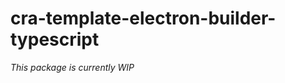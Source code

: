 # cra-template-electron-builder-typescript

_This package is currently WIP_

<!-- This is a create-react-app (CRA) template for Electron applications based on the [official base template for Create React App](https://github.com/facebook/create-react-app/tree/master/packages/cra-template).

## Getting Started

To create a React-Electron application and run it in dev mode, run:

```
npx create-react-app my-app --template electron-builder
cd my-app
npm start
```

These commands will do the following:

1. Create a React-Electron application called `my-app` using the CRA [electron-builder](https://www.npmjs.com/package/cra-template-electron-builder) template.
2. Change the current directory to `my-app`
3. Launch the application in dev mode, with hot reloading and the Developer tools console installed with [React DevTools extension](https://github.com/facebook/react/tree/master/packages/react-devtools-extensions)

For more information on how to use CRA, see the [Create React App docs](https://reactjs.org/docs/create-a-new-react-app.html#create-react-app).

## Distribution

This template uses [electron-builder](https://www.electron.build/) to package and build a ready for distribution application for Windows, macOS and Linux.

To build the application, run:

```
npm run dist:win
npm run dist:mac
npm run dist:linux
```

These commands will generate distributables for Windows, macOS and Linux respectively.
By default, the distributables will be in NSIS (Windows), dmg (macOS) and deb (linux) form.

_Remember to change the author, description, build.appId and build.productName in `package.json` before creating a distributable_

## Typescript

For creating an application using Typescript, use the CRA [electron-builder-typescript](https://www.npmjs.com/package/cra-template-electron-builder-typescript) template.

```
npx create-react-app my-app --template electron-builder-typescript
cd my-app
npm start
``` -->
